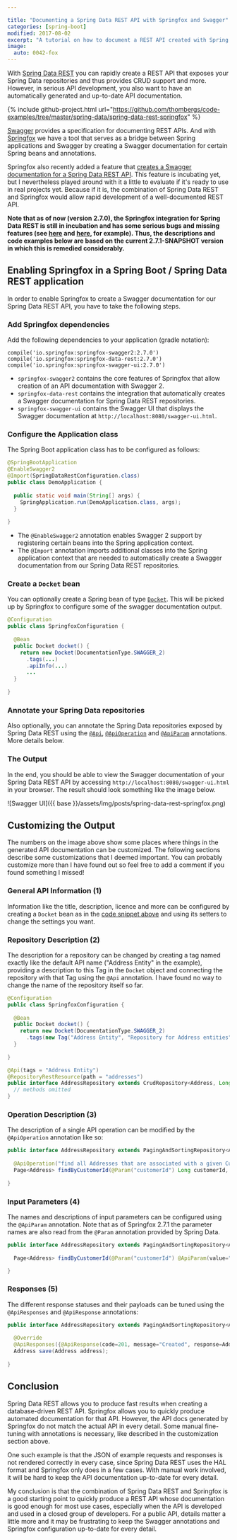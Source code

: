 ```yaml
---

title: "Documenting a Spring Data REST API with Springfox and Swagger"
categories: [spring-boot]
modified: 2017-08-02
excerpt: "A tutorial on how to document a REST API created with Spring Data REST using Springfox and Swagger."
image:
  auto: 0042-fox
---
```




With [Spring Data REST](https://projects.spring.io/spring-data-rest/) you can rapidly create a REST API
that exposes your Spring Data repositories and thus provides CRUD support and more. However, in serious API
development, you also want to have an automatically generated and up-to-date API documentation. 

{% include github-project.html url="https://github.com/thombergs/code-examples/tree/master/spring-data/spring-data-rest-springfox" %}

[Swagger](http://swagger.io) provides a specification for documenting REST APIs. And with 
[Springfox](https://github.com/springfox/springfox) we have a tool that serves as a bridge between
Spring applications and Swagger by creating a Swagger documentation for certain Spring beans and annotations.

Springfox also recently added a feature that [creates a Swagger documentation for a Spring Data REST
API](https://springfox.github.io/springfox/docs/current/#springfox-spring-data-rest). This feature is
incubating yet, but I nevertheless played around with it a little to evaluate if it's ready to use
in real projects yet. Because if it is, the combination of Spring Data REST and Springfox would allow
rapid development of a well-documented REST API.

**Note that as of now (version 2.7.0), the Springfox integration for Spring Data REST is still in incubation
and has some serious bugs and missing features (see [here](https://github.com/springfox/springfox/issues/1962) 
and [here](https://github.com/springfox/springfox/issues/1963), for example). 
Thus, the descriptions and code examples below are based on the current 2.7.1-SNAPSHOT version in 
which this is remedied considerably.**

## Enabling Springfox in a Spring Boot / Spring Data REST application 

In order to enable Springfox to create a Swagger documentation for our Spring Data REST API, you have to 
take the following steps.

### Add Springfox dependencies

Add the following dependencies to your application (gradle notation):

```text
compile('io.springfox:springfox-swagger2:2.7.0')
compile('io.springfox:springfox-data-rest:2.7.0')
compile('io.springfox:springfox-swagger-ui:2.7.0')
```

* `springfox-swagger2` contains the core features of Springfox that allow creation of an API documentation with Swagger 2.
* `springfox-data-rest` contains the integration that automatically creates a Swagger documentation for Spring Data REST repositories.
* `springfox-swagger-ui` contains the Swagger UI that displays the Swagger documentation at `http://localhost:8080/swagger-ui.html`.

### Configure the Application class

The Spring Boot application class has to be configured as follows:

```java
@SpringBootApplication
@EnableSwagger2
@Import(SpringDataRestConfiguration.class)
public class DemoApplication {
  
  public static void main(String[] args) {
    SpringApplication.run(DemoApplication.class, args);
  }
  
}
```

* The `@EnableSwagger2` annotation enables Swagger 2 support by registering certain beans into the Spring application context. 
* The `@Import` annotation imports additional classes into the Spring application context that are needed to automatically
  create a Swagger documentation from our Spring Data REST repositories.
  
### Create a `Docket` bean

You can optionally create a Spring bean of type [`Docket`](http://springfox.github.io/springfox/javadoc/2.7.0/springfox/documentation/spring/web/plugins/Docket.html).
This will be picked up by Springfox to configure some of the swagger documentation output.

<a name="docket"></a>
```java
@Configuration
public class SpringfoxConfiguration {
  
  @Bean
  public Docket docket() {
    return new Docket(DocumentationType.SWAGGER_2)
      .tags(...)
      .apiInfo(...)
      ...
  }
  
}
```

### Annotate your Spring Data repositories

Also optionally, you can annotate the Spring Data repositories exposed by Spring Data REST using the [`@Api`](http://docs.swagger.io/swagger-core/v1.5.0/apidocs/io/swagger/annotations/Api.html),
[`@ApiOperation`](http://docs.swagger.io/swagger-core/v1.5.0/apidocs/io/swagger/annotations/ApiOperation.html) and
[`@ApiParam`](http://docs.swagger.io/swagger-core/v1.5.0/apidocs/io/swagger/annotations/ApiParam.html) annotations.
More details below.

### The Output

In the end, you should be able to view the Swagger documentation of your Spring Data REST API by accessing
`http://localhost:8080/swagger-ui.html` in your browser. The result should look something like the image below.

![Swagger UI]({{ base }}/assets/img/posts/spring-data-rest-springfox.png)

## Customizing the Output

The numbers on the image above show some places where things in the generated API documentation can be customized.
The following sections describe some customizations that I deemed important. You can probably customize more
than I have found out so feel free to add a comment if you found something I missed!

### General API Information (1)

Information like the title, description, licence and more can be configured by creating a `Docket` bean
as in the [code snippet above](#docket) and using its setters to change the settings you want.

### Repository Description (2)

The description for a repository can be changed by creating a tag named exactly like the default API name 
("Address Entity" in the example), providing a description to this Tag in the `Docket` object and connecting
the repository with that Tag using the `@Api` annotation. I have found no way to change the name of the 
repository itself so far.

```java
@Configuration
public class SpringfoxConfiguration {
  
  @Bean
  public Docket docket() {
    return new Docket(DocumentationType.SWAGGER_2)
      .tags(new Tag("Address Entity", "Repository for Address entities"));
  }
  
}

@Api(tags = "Address Entity")
@RepositoryRestResource(path = "addresses")
public interface AddressRepository extends CrudRepository<Address, Long> {
  // methods omitted
}
```

### Operation Description (3)

The description of a single API operation can be modified by the `@ApiOperation` annotation like so:

```java
public interface AddressRepository extends PagingAndSortingRepository<Address, Long> {
  
  @ApiOperation("find all Addresses that are associated with a given Customer")
  Page<Address> findByCustomerId(@Param("customerId") Long customerId, Pageable pageable);
  
}
```

### Input Parameters (4)

The names and descriptions of input parameters can be configured using the `@ApiParam` annotation.
Note that as of Springfox 2.7.1 the parameter names are also read from the `@Param` annotation provided
by Spring Data.
  
```java
public interface AddressRepository extends PagingAndSortingRepository<Address, Long> {
  
  Page<Address> findByCustomerId(@Param("customerId") @ApiParam(value="ID of the customer") Long customerId, Pageable pageable);

}
```

### Responses (5)

The different response statuses and their payloads can be tuned using the `@ApiResponses` and `@ApiResponse` annotations:

```java
public interface AddressRepository extends PagingAndSortingRepository<Address, Long> {
	
  @Override
  @ApiResponses({@ApiResponse(code=201, message="Created", response=Address.class)})
  Address save(Address address);
  
}
```

## Conclusion

Spring Data REST allows you to produce fast results when creating a database-driven REST API. Springfox
allows you to quickly produce automated documentation for that API. However, the API docs generated
by Springfox do not match the actual API in every detail. Some manual fine-tuning with annotations is 
necessary, like described in the customization section above.

One such example is that the JSON of example requests and responses is not rendered correctly
in every case, since Spring Data REST uses the HAL format and Springfox only does in a few cases. 
With manual work involved, it will be hard to keep the API documentation up-to-date for
every detail.

My conclusion is that the combination of Spring Data REST and Springfox is a good starting point
to quickly produce a REST API whose documentation is good enough for most use cases, especially when the API
is developed and used in a closed group of developers. For a public API, details matter a little more and
it may be frustrating to keep the Swagger annotations and Springfox configuration up-to-date for every
detail. 

